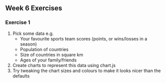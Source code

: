 ## Week 6 Exercises

### Exercise 1
1. Pick some data e.g.
	* Your favourite sports team scores (points, or wins/losses in a season)
	* Population of countries	
	* Size of countries in square km
	* Ages of your family/friends
2. Create charts to represent this data using chart.js
3. Try tweaking the chart sizes and colours to make it looks nicer than the defaults